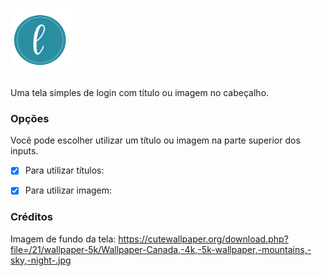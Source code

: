 <h1 align="left">
  <img alt="L" title="L" src="./imagens/logo.png" width="100px" heigth="100px"/>
</h1>

Uma tela simples de login com título ou imagem no cabeçalho.

### Opções
Você pode escolher utilizar um título ou imagem na parte superior dos inputs.

- [x] Para utilizar títulos:

- [x] Para utilizar imagem:

### Créditos
Imagem de fundo da tela: https://cutewallpaper.org/download.php?file=/21/wallpaper-5k/Wallpaper-Canada,-4k,-5k-wallpaper,-mountains,-sky,-night-.jpg
